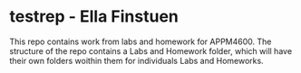 # testrep - Ella Finstuen

This repo contains work from labs and homework for APPM4600.
The structure of the repo contains a Labs and Homework folder, which will have their own folders woithin them for individuals Labs and Homeworks. 

